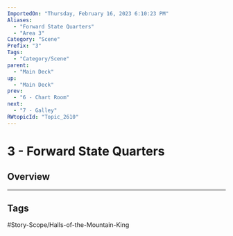 ```yaml
---
ImportedOn: "Thursday, February 16, 2023 6:10:23 PM"
Aliases:
  - "Forward State Quarters"
  - "Area 3"
Category: "Scene"
Prefix: "3"
Tags:
  - "Category/Scene"
parent:
  - "Main Deck"
up:
  - "Main Deck"
prev:
  - "6 - Chart Room"
next:
  - "7 - Galley"
RWtopicId: "Topic_2610"
---
```

# 3 - Forward State Quarters
## Overview

---
## Tags
#Story-Scope/Halls-of-the-Mountain-King

